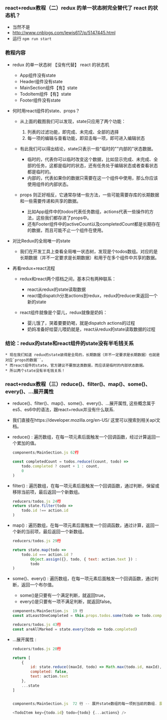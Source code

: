 

### react+redux教程（二）redux 的单一状态树完全替代了 react 的状态机？
* 当然不是
* http://www.cnblogs.com/lewis617/p/5147445.html
* 运行 `npm run start`

### 教程内容
* redux 的单一状态树 【没有代替】 react 的状态机
    * App组件没有state
    * Header组件没有state
    * MainSection组件【有】state
    * TodoItem组件【有】state
    * Footer组件没有state


* 何时用react组件的state、props？
    * 从上面的截图我们可以发现，state只应用了两个功能：
        1. 列表的过滤功能，即完成、未完成、全部的选择
        2. 每一项的编辑与查看功能，即双击每一项，即可进入编辑状态

    * 有此我们可以得出结论，state只表示一些"临时的""内部的"状态数据。
        * 临时的，代表你可以临时改变这个数据，比如显示完成、未完成、全部的任务，这都是临时的状态，还有任务处于编辑状态或者查看状态都是临时的。
        * 内部的，代表如果你的数据只需要在这一个组件中使用，那么你应该使用组件的内部状态。

    * props 则正好相反，它通常存储一些方法，一些可能需要存库的长期数据和一些需要传递和共享的数据。
        * 比如App组件中的todos代表任务数组，actions代表一些操作的方法，这些我们都存进了props中。
        * 还有Footer组件中的activeCount以及completedCount都是长期存在的数据，而且可能不止一个组件在使用。


* 对比Redux的全局唯一的state
    * 我们在开发工具上查看全局唯一状态树，发现是个todos数组。对应的是长期数据（并不一定要求是长期数据）和用于在多个组件中共享的数据。


* 再看redux+react流程
    * redux和react两个搭档之间，基本只有两种联系：
        * react从redux的state读取数据
        * react能dispatch分发actions到redux，redux的reducer来返回一个新的state

    * react组件就像是个婴儿，redux就像是奶妈：
        * 婴儿饿了，哭着要要奶喝，就是dispatch actions的过程
        * 奶妈准备好给婴儿喂奶就是，react从redux的state读取数据的过程

### 结论：redux的state和react组件的state没有半毛钱关系
    * 现在我们知道 redux的state装得是全局的，长期数据（并不一定要求是长期数据）也就是对应`props的数据``。
    * 而react组件的state，官方建议不要放这类数据，而应该是临时的内部状态数据。
    * 所以两个state没有半毛钱关系！



### react+redux教程（三）reduce()、filter()、map()、some()、every()、...展开属性
* reduce()、filter()、map()、some()、every()、...展开属性, 这些概念属于es5、es6中的语法，跟react+redux并没有什么联系.
* 我们直接在https://developer.mozilla.org/en-US/ 这里可以搜索到相关api文档。

* reduce() : 遍历数组，在每一项元素后面触发一个回调函数，经过计算返回一个累加的值。
    ```js
    components/MainSection.js 62行

    const completedCount = todos.reduce((count, todo) =>
        todo.completed ? count + 1 : count,
        0
    )
    ```

* filter() : 遍历数组，在每一项元素后面触发一个回调函数，通过判断，保留或移除当前项，最后返回一个新数组。
    ```js
    reducers/todos.js 24行
    return state.filter(todo =>
        todo.id !== action.id
    )
    ```

* map() : 遍历数组，在每一项元素后面触发一个回调函数，通过计算，返回一个新的当前项，最后返回一个新数组。
    ```js
    reducers/todos.js 29行

    return state.map(todo =>
        todo.id === action.id ?
            Object.assign({}, todo, { text: action.text }) :
            todo
    )
    ```

* some()、every() :  遍历数组，在每一项元素后面触发一个回调函数，通过判断，返回一个布尔值。
    * some()是只要有一个满足判断，就返回true，
    * every()是只要有一项不满足判断，就返回false。
    ```js
    components/MainSection.js  19 行
    const atLeastOneCompleted = this.props.todos.some(todo => todo.completed)    
    ```

    ```js
    reducers/todos.js 43行
    const areAllMarked = state.every(todo => todo.completed)
    ```

* ...展开属性 : 
    ```js
    reducers/todos.js 20行

    return [
        {
            id: state.reduce((maxId, todo) => Math.max(todo.id, maxId), -1) + 1,
            completed: false,
            text: action.text
        }, 
        ...state
    ]    


    components/MainSection.js  72 行 -- 展开state数组的每一项到当前的数组. 展开actions的每一个属性到组件中，最后在props上可以获取到。

    <TodoItem key={todo.id} todo={todo} {...actions} />
    ```
